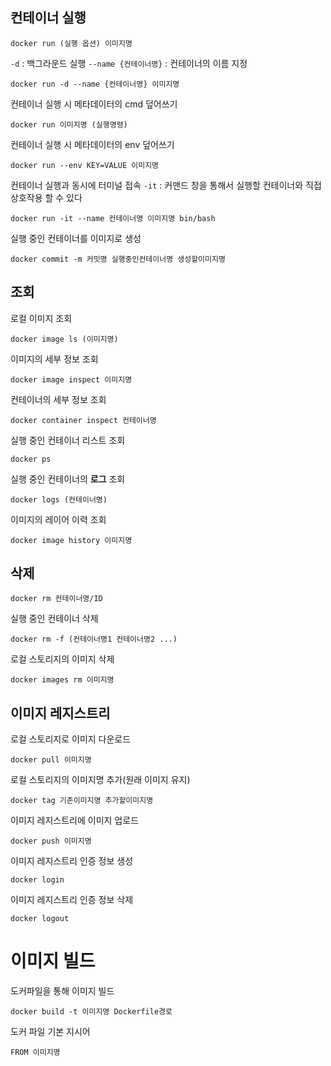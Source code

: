 ## 컨테이너 실행
```
docker run (실행 옵션) 이미지명
```

`-d` : 백그라운드 실행
`--name {컨테이너명}` : 컨테이너의 이름 지정
```
docker run -d --name {컨테이너명} 이미지명
```

컨테이너 실행 시 메타데이터의 cmd 덮어쓰기
```
docker run 이미지명 (실행명령)
```
컨테이너 실행 시 메타데이터의 env 덮어쓰기
```
docker run --env KEY=VALUE 이미지명
```

컨테이너 실행과 동시에 터미널 접속
`-it` : 커맨드 창을 통해서 실행할 컨테이너와 직접 상호작용 할 수 있다
```
docker run -it --name 컨테이너명 이미지명 bin/bash
```
실행 중인 컨테이너를 이미지로 생성
```
docker commit -m 커밋명 실행중인컨테이너명 생성할이미지명
```

## 조회
로컬 이미지 조회
```
docker image ls (이미지명)
```

이미지의 세부 정보 조회
```
docker image inspect 이미지명
```

컨테이너의 세부 정보 조회
```
docker container inspect 컨테이너명
```

실행 중인 컨테이너 리스트 조회
```
docker ps
```

실행 중인 컨테이너의 **로그** 조회
```
docker logs (컨테이너명)
```

이미지의 레이어 이력 조회
```
docker image history 이미지명
```
## 삭제
```
docker rm 컨테이너명/ID
```
실행 중인 컨테이너 삭제
```
docker rm -f (컨테이너명1 컨테이너명2 ...)
```

로컬 스토리지의 이미지 삭제
```
docker images rm 이미지명
```

## 이미지 레지스트리
로컬 스토리지로 이미지 다운로드
```
docker pull 이미지명
```
로컬 스토리지의 이미지명 추가(원래 이미지 유지)
```
docker tag 기존이미지명 추가할이미지명
```
이미지 레지스트리에 이미지 업로드
```
docker push 이미지명
```

이미지 레지스트리 인증 정보 생성
```
docker login
```

이미지 레지스트리 인증 정보 삭제
```
docker logout
```

# 이미지 빌드
도커파일을 통해 이미지 빌드
```
docker build -t 이미지명 Dockerfile경로
```

도커 파일 기본 지시어

```
FROM 이미지명
```